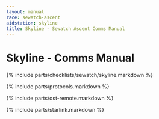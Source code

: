 ```yaml
---
layout: manual
race: sewatch-ascent
aidstation: skyline
title: Skyline - Sewatch Ascent Comms Manual
---
```


# Skyline - Comms Manual

{% include parts/checklists/sewatch/skyline.markdown %}

{% include parts/protocols.markdown %}

{% include parts/ost-remote.markdown %}

{% include parts/starlink.markdown %}
